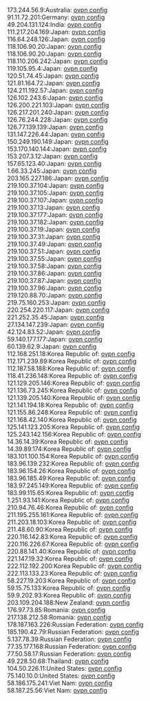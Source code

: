 173.244.56.9:Australia: [ovpn config](vpn/173_244_56_9.ovpn)  
91.11.72.201:Germany: [ovpn config](vpn/91_11_72_201.ovpn)  
49.204.131.124:India: [ovpn config](vpn/49_204_131_124.ovpn)  
111.217.204.169:Japan: [ovpn config](vpn/111_217_204_169.ovpn)  
116.64.248.126:Japan: [ovpn config](vpn/116_64_248_126.ovpn)  
118.106.90.20:Japan: [ovpn config](vpn/118_106_90_20.ovpn)  
118.106.90.20:Japan: [ovpn config](vpn/118_106_90_20.ovpn)  
118.110.206.242:Japan: [ovpn config](vpn/118_110_206_242.ovpn)  
119.105.95.4:Japan: [ovpn config](vpn/119_105_95_4.ovpn)  
120.51.74.45:Japan: [ovpn config](vpn/120_51_74_45.ovpn)  
121.81.164.72:Japan: [ovpn config](vpn/121_81_164_72.ovpn)  
124.211.192.57:Japan: [ovpn config](vpn/124_211_192_57.ovpn)  
126.102.243.6:Japan: [ovpn config](vpn/126_102_243_6.ovpn)  
126.200.221.103:Japan: [ovpn config](vpn/126_200_221_103.ovpn)  
126.217.201.240:Japan: [ovpn config](vpn/126_217_201_240.ovpn)  
126.76.244.228:Japan: [ovpn config](vpn/126_76_244_228.ovpn)  
126.77.139.139:Japan: [ovpn config](vpn/126_77_139_139.ovpn)  
131.147.226.44:Japan: [ovpn config](vpn/131_147_226_44.ovpn)  
150.249.190.149:Japan: [ovpn config](vpn/150_249_190_149.ovpn)  
153.170.140.144:Japan: [ovpn config](vpn/153_170_140_144.ovpn)  
153.207.3.12:Japan: [ovpn config](vpn/153_207_3_12.ovpn)  
157.65.123.40:Japan: [ovpn config](vpn/157_65_123_40.ovpn)  
1.66.33.245:Japan: [ovpn config](vpn/1_66_33_245.ovpn)  
203.165.227.186:Japan: [ovpn config](vpn/203_165_227_186.ovpn)  
219.100.37.104:Japan: [ovpn config](vpn/219_100_37_104.ovpn)  
219.100.37.105:Japan: [ovpn config](vpn/219_100_37_105.ovpn)  
219.100.37.107:Japan: [ovpn config](vpn/219_100_37_107.ovpn)  
219.100.37.13:Japan: [ovpn config](vpn/219_100_37_13.ovpn)  
219.100.37.177:Japan: [ovpn config](vpn/219_100_37_177.ovpn)  
219.100.37.182:Japan: [ovpn config](vpn/219_100_37_182.ovpn)  
219.100.37.19:Japan: [ovpn config](vpn/219_100_37_19.ovpn)  
219.100.37.31:Japan: [ovpn config](vpn/219_100_37_31.ovpn)  
219.100.37.49:Japan: [ovpn config](vpn/219_100_37_49.ovpn)  
219.100.37.51:Japan: [ovpn config](vpn/219_100_37_51.ovpn)  
219.100.37.55:Japan: [ovpn config](vpn/219_100_37_55.ovpn)  
219.100.37.58:Japan: [ovpn config](vpn/219_100_37_58.ovpn)  
219.100.37.86:Japan: [ovpn config](vpn/219_100_37_86.ovpn)  
219.100.37.87:Japan: [ovpn config](vpn/219_100_37_87.ovpn)  
219.100.37.96:Japan: [ovpn config](vpn/219_100_37_96.ovpn)  
219.120.88.70:Japan: [ovpn config](vpn/219_120_88_70.ovpn)  
219.75.160.253:Japan: [ovpn config](vpn/219_75_160_253.ovpn)  
220.254.220.117:Japan: [ovpn config](vpn/220_254_220_117.ovpn)  
221.252.35.45:Japan: [ovpn config](vpn/221_252_35_45.ovpn)  
27.134.147.239:Japan: [ovpn config](vpn/27_134_147_239.ovpn)  
42.124.83.52:Japan: [ovpn config](vpn/42_124_83_52.ovpn)  
59.140.177.177:Japan: [ovpn config](vpn/59_140_177_177.ovpn)  
60.139.62.9:Japan: [ovpn config](vpn/60_139_62_9.ovpn)  
112.168.251.18:Korea Republic of: [ovpn config](vpn/112_168_251_18.ovpn)  
112.171.239.89:Korea Republic of: [ovpn config](vpn/112_171_239_89.ovpn)  
112.187.58.188:Korea Republic of: [ovpn config](vpn/112_187_58_188.ovpn)  
118.41.236.148:Korea Republic of: [ovpn config](vpn/118_41_236_148.ovpn)  
121.129.205.146:Korea Republic of: [ovpn config](vpn/121_129_205_146.ovpn)  
121.136.73.245:Korea Republic of: [ovpn config](vpn/121_136_73_245.ovpn)  
121.139.205.140:Korea Republic of: [ovpn config](vpn/121_139_205_140.ovpn)  
121.141.194.18:Korea Republic of: [ovpn config](vpn/121_141_194_18.ovpn)  
121.155.86.248:Korea Republic of: [ovpn config](vpn/121_155_86_248.ovpn)  
121.168.42.140:Korea Republic of: [ovpn config](vpn/121_168_42_140.ovpn)  
125.141.123.205:Korea Republic of: [ovpn config](vpn/125_141_123_205.ovpn)  
125.243.142.156:Korea Republic of: [ovpn config](vpn/125_243_142_156.ovpn)  
14.36.14.39:Korea Republic of: [ovpn config](vpn/14_36_14_39.ovpn)  
14.39.89.174:Korea Republic of: [ovpn config](vpn/14_39_89_174.ovpn)  
183.101.100.154:Korea Republic of: [ovpn config](vpn/183_101_100_154.ovpn)  
183.96.139.232:Korea Republic of: [ovpn config](vpn/183_96_139_232.ovpn)  
183.96.154.26:Korea Republic of: [ovpn config](vpn/183_96_154_26.ovpn)  
183.96.185.49:Korea Republic of: [ovpn config](vpn/183_96_185_49.ovpn)  
183.97.245.149:Korea Republic of: [ovpn config](vpn/183_97_245_149.ovpn)  
183.99.115.65:Korea Republic of: [ovpn config](vpn/183_99_115_65.ovpn)  
1.251.93.141:Korea Republic of: [ovpn config](vpn/1_251_93_141.ovpn)  
210.94.76.46:Korea Republic of: [ovpn config](vpn/210_94_76_46.ovpn)  
211.195.255.161:Korea Republic of: [ovpn config](vpn/211_195_255_161.ovpn)  
211.203.18.103:Korea Republic of: [ovpn config](vpn/211_203_18_103.ovpn)  
211.48.60.90:Korea Republic of: [ovpn config](vpn/211_48_60_90.ovpn)  
220.116.142.83:Korea Republic of: [ovpn config](vpn/220_116_142_83.ovpn)  
220.116.226.67:Korea Republic of: [ovpn config](vpn/220_116_226_67.ovpn)  
220.88.141.40:Korea Republic of: [ovpn config](vpn/220_88_141_40.ovpn)  
221.147.19.32:Korea Republic of: [ovpn config](vpn/221_147_19_32.ovpn)  
222.112.192.200:Korea Republic of: [ovpn config](vpn/222_112_192_200.ovpn)  
222.113.133.23:Korea Republic of: [ovpn config](vpn/222_113_133_23.ovpn)  
58.227.19.203:Korea Republic of: [ovpn config](vpn/58_227_19_203.ovpn)  
59.15.75.133:Korea Republic of: [ovpn config](vpn/59_15_75_133.ovpn)  
59.9.202.93:Korea Republic of: [ovpn config](vpn/59_9_202_93.ovpn)  
203.109.204.188:New Zealand: [ovpn config](vpn/203_109_204_188.ovpn)  
176.97.73.85:Romania: [ovpn config](vpn/176_97_73_85.ovpn)  
217.138.212.58:Romania: [ovpn config](vpn/217_138_212_58.ovpn)  
178.187.163.226:Russian Federation: [ovpn config](vpn/178_187_163_226.ovpn)  
185.190.42.79:Russian Federation: [ovpn config](vpn/185_190_42_79.ovpn)  
5.137.78.39:Russian Federation: [ovpn config](vpn/5_137_78_39.ovpn)  
77.35.177.168:Russian Federation: [ovpn config](vpn/77_35_177_168.ovpn)  
77.50.58.17:Russian Federation: [ovpn config](vpn/77_50_58_17.ovpn)  
49.228.50.68:Thailand: [ovpn config](vpn/49_228_50_68.ovpn)  
104.50.226.11:United States: [ovpn config](vpn/104_50_226_11.ovpn)  
75.140.10.0:United States: [ovpn config](vpn/75_140_10_0.ovpn)  
58.186.175.241:Viet Nam: [ovpn config](vpn/58_186_175_241.ovpn)  
58.187.25.56:Viet Nam: [ovpn config](vpn/58_187_25_56.ovpn)  
